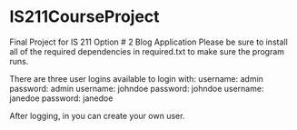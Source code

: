# IS211CourseProject
Final Project for IS 211 Option # 2 Blog Application
Please be sure to install all of the required dependencies in required.txt to make sure the program runs.

There are three user logins available to login with:
username: admin password: admin
username: johndoe password: johndoe
username: janedoe password: janedoe

After logging, in you can create your own user.
